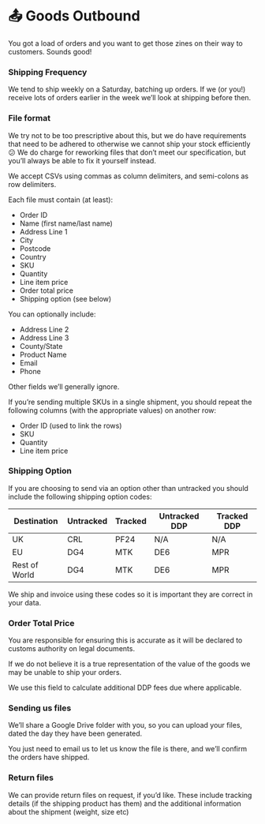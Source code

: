 # 📤 Goods Outbound

You got a load of orders and you want to get those zines on their way to customers. Sounds good!

### Shipping Frequency

We tend to ship weekly on a Saturday, batching up orders. If we (or you!) receive lots of orders earlier in the week we’ll look at shipping before then.

### File format

We try not to be too prescriptive about this, but we do have requirements that need to be adhered to otherwise we cannot ship your stock efficiently 😕 We do charge for reworking files that don’t meet our specification, but you’ll always be able to fix it yourself instead.

We accept CSVs using commas as column delimiters, and semi-colons as row delimiters.

Each file must contain (at least):

* Order ID
* Name (first name/last name)
* Address Line 1
* City
* Postcode
* Country
* SKU
* Quantity
* Line item price
* Order total price
* Shipping option (see below)

You can optionally include:

* Address Line 2
* Address Line 3
* County/State
* Product Name
* Email
* Phone

Other fields we’ll generally ignore.

If you’re sending multiple SKUs in a single shipment, you should repeat the following columns (with the appropriate values) on another row:

* Order ID (used to link the rows)
* SKU
* Quantity
* Line item price

### Shipping Option

If you are choosing to send via an option other than untracked you should include the following shipping option codes:

| Destination   | Untracked | Tracked | Untracked DDP | Tracked DDP |
| ------------- | --------- | ------- | ------------- | ----------- |
| UK            | CRL       | PF24    | N/A           | N/A         |
| EU            | DG4       | MTK     | DE6           | MPR         |
| Rest of World | DG4       | MTK     | DE6           | MPR         |

We ship and invoice using these codes so it is important they are correct in your data.  

### Order Total Price 

You are responsible for ensuring this is accurate as it will be declared to customs authority on legal documents. 

If we do not believe it is a true representation of the value of the goods we may be unable to ship your orders. 

We use this field to calculate additional DDP fees due where applicable. 

### Sending us files

We’ll share a Google Drive folder with you, so you can upload your files, dated the day they have been generated.

You just need to email us to let us know the file is there, and we’ll confirm the orders have shipped.

### Return files

We can provide return files on request, if you’d like. These include tracking details (if the shipping product has them) and the additional information about the shipment (weight, size etc)
